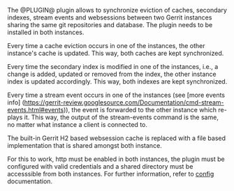 The @PLUGIN@ plugin allows to synchronize eviction of caches, secondary indexes,
stream events and websessions between two Gerrit instances sharing the same git
repositories and database. The plugin needs to be installed in both instances.

Every time a cache eviction occurs in one of the instances, the other instance's
cache is updated. This way, both caches are kept synchronized.

Every time the secondary index is modified in one of the instances, i.e., a
change is added, updated or removed from the index, the other instance index is
updated accordingly. This way, both indexes are kept synchronized.

Every time a stream event occurs in one of the instances (see [more events info]
(https://gerrit-review.googlesource.com/Documentation/cmd-stream-events.html#events)),
the event is forwarded to the other instance which re-plays it. This way, the
output of the stream-events command is the same, no matter what instance a
client is connected to.

The built-in Gerrit H2 based websession cache is replaced with a file based
implementation that is shared amongst both instance.

For this to work, http must be enabled in both instances, the plugin must be
configured with valid credentials and a shared directory must be accesssible
from both instances. For further information, refer to [config](config.md)
documentation.

